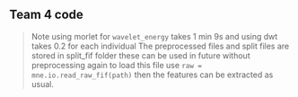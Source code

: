 ## Team 4 code
    
> Note using morlet for `wavelet_energy` takes 1 min 9s and using dwt takes 0.2 for each individual
> The preprocessed files and split files are stored in split_fif folder these can be used in future without preprocessing again to load this file use `raw = mne.io.read_raw_fif(path)` then the features can be extracted as usual.